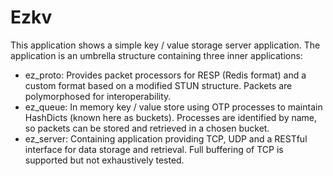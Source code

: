 Ezkv
====

This application shows a simple key / value storage server application.  The application is an umbrella structure containing three inner applications:

   - ez_proto: Provides packet processors for RESP (Redis format) and a custom format based on a modified STUN structure. Packets are polymorphosed for interoperability.
   - ez_queue: In memory key / value store using OTP processes to maintain HashDicts (known here as buckets). Processes are identified by name, so packets can be stored and retrieved in a chosen bucket.
   - ez_server: Containing application providing TCP, UDP and a RESTful interface for data storage and retrieval. Full buffering of TCP is supported but not exhaustively tested.

